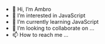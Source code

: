 - 👋 Hi, I’m Ambro
- 👀 I’m interested in JavaScript
- 🌱 I’m currently learning JavaScript
- 💞️ I’m looking to collaborate on ...
- 📫 How to reach me ...

<!---
Ambrosioc/Ambrosioc is a ✨ special ✨ repository because its `README.md` (this file) appears on your GitHub profile.
You can click the Preview link to take a look at your changes.
--->
